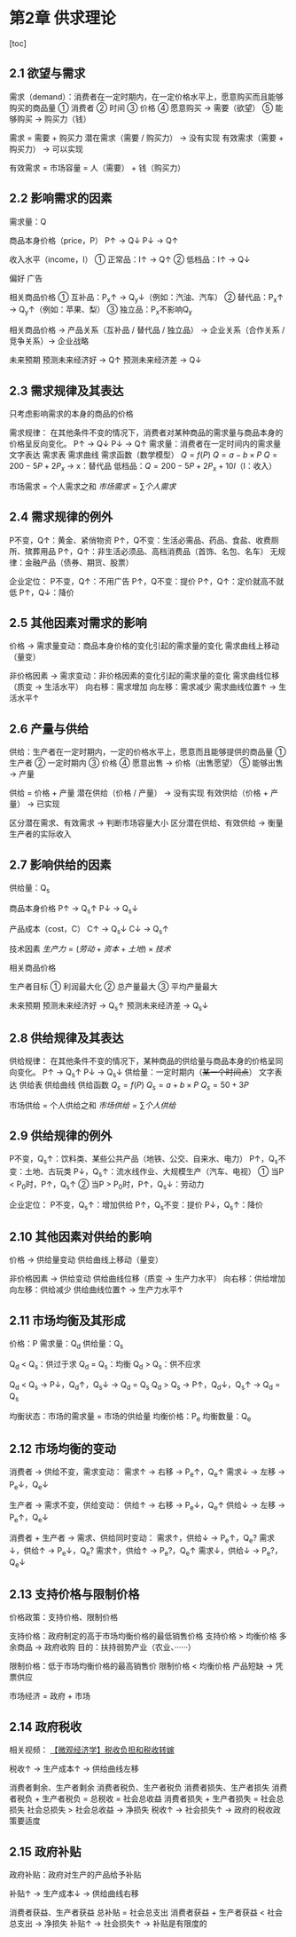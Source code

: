 # 第2章 供求理论



[toc]



## 2.1 欲望与需求

需求（demand）：消费者在一定时期内，在一定价格水平上，愿意购买而且能够购买的商品量
	① 消费者
	② 时间
	③ 价格
	④ 愿意购买 → 需要（欲望）
	⑤ 能够购买 → 购买力（钱）

需求 = 需要 + 购买力
	潜在需求（需要 / 购买力） → 没有实现
	有效需求（需要 + 购买力） → 可以实现

有效需求 = 市场容量 = 人（需要） + 钱（购买力）



## 2.2 影响需求的因素

需求量：Q

商品本身价格（price，P）
	P↑ → Q↓
	P↓ → Q↑

收入水平（income，I）
	① 正常品：I↑ → Q↑
	② 低档品：I↑ → Q↓

偏好
	广告

相关商品价格
	① 互补品：P<sub>x</sub>↑ → Q<sub>y</sub>↓（例如：汽油、汽车）
	② 替代品：P<sub>x</sub>↑ → Q<sub>y</sub>↑（例如：苹果、梨）
	③ 独立品：P<sub>x</sub>不影响Q<sub>y</sub>

相关商品价格 → 产品关系（互补品 / 替代品 / 独立品） → 企业关系（合作关系 / 竞争关系）→ 企业战略

未来预期
	预测未来经济好 → Q↑
	预测未来经济差 → Q↓



## 2.3 需求规律及其表达

只考虑影响需求的本身的商品的价格

需求规律：
	在其他条件不变的情况下，消费者对某种商品的需求量与商品本身的价格呈反向变化。
		P↑ → Q↓
		P↓ → Q↑
			需求量：消费者在一定时间内的需求量
	文字表达
	需求表
	需求曲线
	需求函数（数学模型）
		$Q = f(P)$
		$Q = a - b \times P$
		$Q = 200 - 5 P + 2 P_x$ → x：替代品
		低档品：$Q = 200 - 5 P + 2 P_x + 10 I$（I：收入）

市场需求 = 个人需求之和
	$市场需求 = \sum 个人需求$



## 2.4 需求规律的例外

P不变，Q↑：黄金、紧俏物资
P↑，Q不变：生活必需品、药品、食盐、收费厕所、殡葬用品
P↑，Q↑：非生活必须品、高档消费品（首饰、名包、名车）
无规律：金融产品（债券、期货、股票）

企业定位：
	P不变，Q↑：不用广告
	P↑，Q不变：提价
	P↑，Q↑：定价就高不就低
	P↑，Q↓：降价	



## 2.5 其他因素对需求的影响

价格 → 需求量变动：商品本身价格的变化引起的需求量的变化
	需求曲线上移动（量变）

非价格因素 → 需求变动：非价格因素的变化引起的需求量的变化
	需求曲线位移（质变 → 生活水平）
		向右移：需求增加
		向左移：需求减少
	需求曲线位置↑ → 生活水平↑



## 2.6 产量与供给

供给：生产者在一定时期内，一定的价格水平上，愿意而且能够提供的商品量
	① 生产者
	② 一定时期内
	③ 价格
	④ 愿意出售 → 价格（出售愿望）
	⑤ 能够出售 → 产量

供给 = 价格 + 产量
	潜在供给（价格 / 产量） → 没有实现
	有效供给（价格 + 产量） → 已实现

区分潜在需求、有效需求 → 判断市场容量大小
区分潜在供给、有效供给 → 衡量生产者的实际收入



## 2.7 影响供给的因素

供给量：Q<sub>s</sub>

商品本身价格
	P↑ → Q<sub>s</sub>↑
	P↓ → Q<sub>s</sub>↓

产品成本（cost，C）
	C↑ → Q<sub>s</sub>↓
	C↓ → Q<sub>s</sub>↑

技术因素
	$生产力 = (劳动 + 资本 + 土地) \times 技术$

相关商品价格

生产者目标
	① 利润最大化
	② 总产量最大
	③ 平均产量最大

未来预期
	预测未来经济好 → Q<sub>s</sub>↑
	预测未来经济差 → Q<sub>s</sub>↓



## 2.8 供给规律及其表达

供给规律：
	在其他条件不变的情况下，某种商品的供给量与商品本身的价格呈同向变化。
		P↑ → Q<sub>s</sub>↑
		P↓ → Q<sub>s</sub>↓
			供给量：一定时期内（~~某一个时间点~~）
	文字表达
	供给表
	供给曲线
	供给函数
		$Q_s = f(P)$
		$Q_s = a + b \times P$
		$Q_s = 50 + 3P$

市场供给 = 个人供给之和
	$市场供给 = \sum 个人供给$



## 2.9 供给规律的例外

P不变，Q<sub>s</sub>↑：饮料类、某些公共产品（地铁、公交、自来水、电力）
P↑，Q<sub>s</sub>不变：土地、古玩类
P↓，Q<sub>s</sub>↑：流水线作业、大规模生产（汽车、电视）
① 当P < P<sub>0</sub>时，P↑，Q<sub>s</sub>↑ ② 当P > P<sub>0</sub>时，P↑，Q<sub>s</sub>↓：劳动力

企业定位：
	P不变，Q<sub>s</sub>↑：增加供给
	P↑，Q<sub>s</sub>不变：提价
	P↓，Q<sub>s</sub>↑：降价



## 2.10 其他因素对供给的影响

价格 → 供给量变动
	供给曲线上移动（量变）

非价格因素 → 供给变动
	供给曲线位移（质变 → 生产力水平）
		向右移：供给增加
		向左移：供给减少
	供给曲线位置↑ → 生产力水平↑



## 2.11 市场均衡及其形成

价格：P
需求量：Q<sub>d</sub>
供给量：Q<sub>s</sub>

Q<sub>d</sub> < Q<sub>s</sub>：供过于求
Q<sub>d</sub> = Q<sub>s</sub>：均衡
Q<sub>d</sub> > Q<sub>s</sub>：供不应求

Q<sub>d</sub> < Q<sub>s</sub> → P↓，Q<sub>d</sub>↑，Q<sub>s</sub>↓ → Q<sub>d</sub> = Q<sub>s</sub>
Q<sub>d</sub> > Q<sub>s</sub> → P↑，Q<sub>d</sub>↓，Q<sub>s</sub>↑ → Q<sub>d</sub> = Q<sub>s</sub>

均衡状态：市场的需求量 = 市场的供给量
	均衡价格：P<sub>e</sub>
	均衡数量：Q<sub>e</sub>



## 2.12 市场均衡的变动

消费者 → 供给不变，需求变动：
	需求↑ → 右移 → P<sub>e</sub>↑，Q<sub>e</sub>↑
	需求↓ → 左移 → P<sub>e</sub>↓，Q<sub>e</sub>↓

生产者 → 需求不变，供给变动：
	供给↑ → 右移 → P<sub>e</sub>↓，Q<sub>e</sub>↑
	供给↓ → 左移 → P<sub>e</sub>↑，Q<sub>e</sub>↓

消费者 + 生产者 → 需求、供给同时变动：
	需求↑，供给↓ → P<sub>e</sub>↑，Q<sub>e</sub>?
	需求↓，供给↑ → P<sub>e</sub>↓，Q<sub>e</sub>?
	需求↑，供给↑ → P<sub>e</sub>?，Q<sub>e</sub>↑
	需求↓，供给↓ → P<sub>e</sub>?，Q<sub>e</sub>↓



## 2.13 支持价格与限制价格

价格政策：支持价格、限制价格

支持价格：政府制定的高于市场均衡价格的最低销售价格
	支持价格 > 均衡价格
多余商品 → 政府收购
目的：扶持弱势产业（农业、······）

限制价格：低于市场均衡价格的最高销售价
	限制价格 < 均衡价格
产品短缺 → 凭票供应

市场经济 = 政府 + 市场



## 2.14 政府税收

相关视频：
[【微观经济学】税收负担和税收转嫁](https://www.bilibili.com/video/BV1zS4y1J738/)
[]()

税收↑ → 生产成本↑ → 供给曲线左移

消费者剩余、生产者剩余
消费者税负、生产者税负
消费者损失、生产者损失
	消费者税负 + 生产者税负 = 总税收 = 社会总收益
	消费者损失 + 生产者损失 = 社会总损失
	社会总损失 > 社会总收益  → 净损失
	税收↑ → 社会损失↑ → 政府的税收政策要适度



## 2.15 政府补贴

政府补贴：政府对生产的产品给予补贴

补贴↑ → 生产成本↓ → 供给曲线右移

消费者获益、生产者获益
	总补贴 = 社会总支出
	消费者获益 + 生产者获益 < 社会总支出 → 净损失
	补贴↑ → 社会损失↑ → 补贴是有限度的
